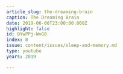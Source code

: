```yaml
---
article_slug: the-dreaming-brain
caption: The Dreaming Brain
date: 2019-06-06T23:00:00.000Z
highlight: false
id: QYwPPj-WvG0
index: 0
issue: content/issues/sleep-and-memory.md
type: youtube
years: 2019

---
```

